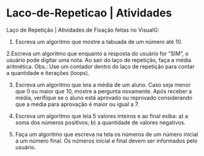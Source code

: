 # Laco-de-Repeticao | Atividades

Laço de Repetição | Atividades de Fixação feitas no VisualG:

1. Escreva um algoritmo que mostre a tabuada de um número até 10.

2.Escreva um algoritmo que enquanto a resposta do usuário for “SIM”, o  usuário pode digitar uma nota. Ao sair do laço de repetição, faça a média aritmética.
Obs.: Use um contador dentro do laço de repetição para contar a quantidade e
iterações (loops).

3. Escreva um algoritmo que leia a média de um aluno. Caso seja menor que 0 ou maior que 10, mostre a pergunta novamente.
Após receber a média, verifique se o aluno está aprovado ou reprovado considerando que a média para aprovação é maior ou igual a 7.

4. Escreva um algoritmo que leia 5 valores inteiros e ao final exiba:
a) a soma dos números positivos;
b) a quantidade de valores negativos.

5. Faça um algoritmo que escreva na tela os números de um número inicial a um número final. Os números inicial e final devem ser informados pelo usuário.
